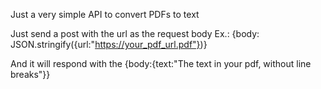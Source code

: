 Just a very simple API to convert PDFs to text

Just send a post with the url as the request body Ex.: {body: JSON.stringify({url:"https://your_pdf_url.pdf"})}

And it will respond with the {body:{text:"The text in your pdf, without line breaks"}}
